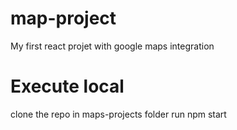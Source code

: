 # map-project
My first react projet with google maps integration


# Execute local
clone the repo
in maps-projects folder run npm start
